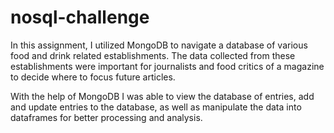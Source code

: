 # nosql-challenge

In this assignment, I utilized MongoDB to navigate a database of various food and drink related establishments. The data collected from these establishments were important for journalists and food critics of a magazine to decide where to focus future articles.

With the help of MongoDB I was able to view the database of entries, add and update entries to the database, as well as manipulate the data into dataframes for better processing and analysis. 

